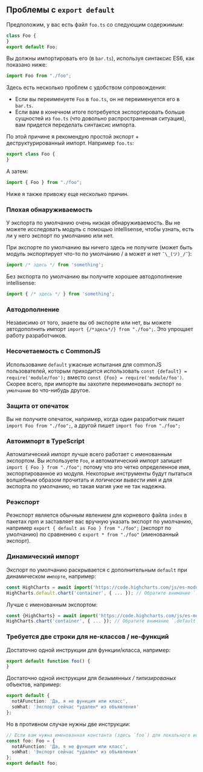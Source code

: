 ## Проблемы с `export default`

Предположим, у вас есть файл `foo.ts` со следующим содержимым:

```ts
class Foo {
}
export default Foo;
```

Вы должны импортировать его (в `bar.ts`), используя синтаксис ES6, как показано ниже:

```ts
import Foo from "./foo";
```

Здесь есть несколько проблем с удобством сопровождения:
* Если вы переименуете `Foo` в `foo.ts`, он не переименуется его в `bar.ts`.
* Если вам в конечном итоге потребуется экспортировать больше сущностей из `foo.ts` (что довольно распространенная ситуация), вам придется переделать синтаксис импорта.

По этой причине я рекомендую простой экспорт + деструктурированный импорт. Например `foo.ts`:

```ts
export class Foo {
}
```
А затем:

```ts
import { Foo } from "./foo";
```

Ниже я также привожу еще несколько причин.

### Плохая обнаруживаемость
У экспорта по умолчанию очень низкая обнаруживаемость. Вы не можете исследовать модуль с помощью intellisense, чтобы узнать, есть ли у него экспорт по умолчанию или нет.

При экспорте по умолчанию вы ничего здесь не получите (может быть модуль экспортирует что-то по умолчанию / а может и нет `¯\_(ツ)_/¯`):
```ts
import /* здесь */ from 'something';
```

Без экспорта по умолчанию вы получите хорошее автодополнение intellisense:

```ts
import { /* здесь */ } from 'something';
```

### Автодополнение
Независимо от того, знаете вы об экспорте или нет, вы можете автодополнить импорт  `import {/*здесь*/} from "./foo";`. Это упрощает работу разработчиков.

### Несочетаемость с CommonJS
Использование `default` ужасные испытания для commonJS пользователей, которым приходится использовать `const {default} = require('module/foo');` вместо `const {Foo} = require('module/foo')`. Скорее всего, при импорте вы захотите переименовать экспорт `по умолчанию` во что-нибудь другое.

### Защита от опечаток
Вы не получите опечаток, например, когда один разработчик пишет `import Foo from "./foo";`, а другой пишет `import foo from "./foo";`

### Автоимпорт в TypeScript
Автоматический импорт лучше всего работает c именованным экспортом. Вы используете `Foo`, и автоматический импорт запишет `import { Foo } from "./foo";` потому что это четко определенное имя, экспортированное из модуля. Некоторые инструменты будут пытаться волшебным образом прочитать и *логически вывести* имя и для экспорта по умолчанию, но такая магия уже не так надежна.

### Реэкспорт
Реэкспорт является обычным явлением для корневого файла `index` в пакетах npm и заставляет вас вручную указать экспорт по умолчанию, например `export { default as Foo } from "./foo";` (экспорт по умолчанию) по сравнению с `export * from "./foo"` (именованный экспорт).

### Динамический импорт
Экспорт по умолчанию раскрывается с дополнительным `default` при динамическом `импорте`, например:

```ts
const HighCharts = await import('https://code.highcharts.com/js/es-modules/masters/highcharts.src.js');
HighCharts.default.chart('container', { ... }); // Обратите внимание `.default`
```

Лучше с именованным экспортом:

```ts
const {HighCharts} = await import('https://code.highcharts.com/js/es-modules/masters/highcharts.src.js');
HighCharts.chart('container', { ... }); // Обратите внимание `.default`
```


### Требуется две строки для не-классов / не-функций

Достаточно одной инструкции для функции/класса, например:

```ts
export default function foo() {
}
```

Достаточно одной инструкции для *безымянных / типизированых* объектов, например:

```ts
export default {
  notAFunction: 'Да, я не функция или класс',
  soWhat: 'Экспорт сейчас *удален* из объявления'
};
```

Но в противном случае нужны две инструкции:
```ts
// Если вам нужна именованная константа (здесь `foo`) для локального использования ИЛИ нужно описать тип (здесь `Foo`)
const foo: Foo = {
  notAFunction: 'Да, я не функция или класс',
  soWhat: 'Экспорт сейчас *удален* из объявления'
};
export default foo;
```
